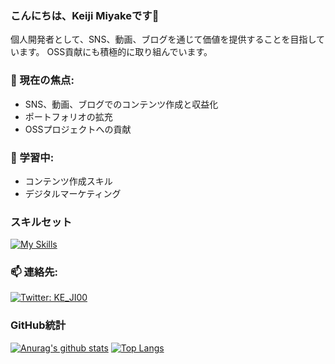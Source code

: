### こんにちは、Keiji Miyakeです👋

個人開発者として、SNS、動画、ブログを通じて価値を提供することを目指しています。
OSS貢献にも積極的に取り組んでいます。

### 🔭 現在の焦点:
- SNS、動画、ブログでのコンテンツ作成と収益化
- ポートフォリオの拡充
- OSSプロジェクトへの貢献

### 🌱 学習中:
- コンテンツ作成スキル
- デジタルマーケティング

### スキルセット

[![My Skills](https://skillicons.dev/icons?i=js,html,css,react,nextjs,prisma,nodejs,pnpm,python,git,github,docker,linux,bash,aws,cloudflare)](https://skillicons.dev)

### 📫 連絡先:
[![Twitter: KE_JI00](https://img.shields.io/twitter/follow/KE_JI00?style=social)](https://twitter.com/KE_JI00)

### GitHub統計

[![Anurag's github stats](https://github-readme-stats.vercel.app/api?username=Keiji-Miyake)](https://github.com/Keiji-Miyake/github-readme-stats)
[![Top Langs](https://github-readme-stats.vercel.app/api/top-langs/?username=anuraghazra&layout=compact)](https://github.com/anuraghazra/github-readme-stats)

<!--
**m-miyake/m-miyake** is a ✨ _special_ ✨ repository because its `README.md` (this file) appears on your GitHub profile.

Here are some ideas to get you started:

- 🔭 I’m currently working on ...
- 🌱 I’m currently learning ...
- 👯 I’m looking to collaborate on ...
- 🤔 I’m looking for help with ...
- 💬 Ask me about ...
- 📫 How to reach me: ...
- 😄 Pronouns: ...
- ⚡ Fun fact: ...
-->
